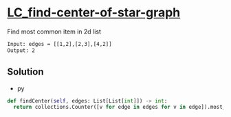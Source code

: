 # [LC_find-center-of-star-graph](https://leetcode.com/problems/find-center-of-star-graph)

Find most common item in 2d list

```txt
Input: edges = [[1,2],[2,3],[4,2]]
Output: 2
```

## Solution

* py

```py
def findCenter(self, edges: List[List[int]]) -> int:
  return collections.Counter([v for edge in edges for v in edge]).most_common()[0][0]
```

